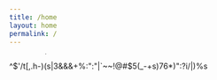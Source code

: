 ```yaml
---
title: /home
layout: home
permalink: /
---
```

<marquee direction="down" height="14" scrollamount="2">
  <div class="toptobottom">t%*=+ ~\|`est</div>
</marquee>

<div class="newspaper" "toptobottom">^$'/t[,.h-)(s|3&&&+%:":"|`~~!@#$5(_-+s)76*)":?i/|)%s</div>
  
<!--bounce: <marquee direction="down" height="12" behavior="alternate">
  <marquee behavior="alternate">
    <div class="toptobottom">test</div>
  </marquee>
</marquee>-->

